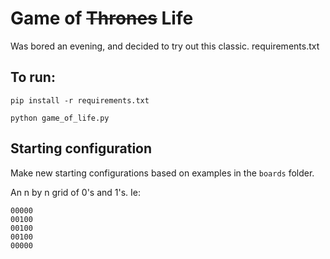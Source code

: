 # Game of ~~Thrones~~ Life
 Was bored an evening, and decided to try out this classic.
requirements.txt
## To run: 
`pip install -r requirements.txt`

`python game_of_life.py`


## Starting configuration

Make new starting configurations based on examples in the `boards` folder.

An n by n grid of 0's and 1's. Ie: 

```
00000
00100
00100
00100
00000
```

